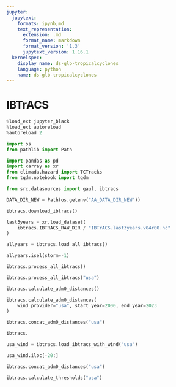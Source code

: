 ```yaml
---
jupyter:
  jupytext:
    formats: ipynb,md
    text_representation:
      extension: .md
      format_name: markdown
      format_version: '1.3'
      jupytext_version: 1.16.1
  kernelspec:
    display_name: ds-glb-tropicalcyclones
    language: python
    name: ds-glb-tropicalcyclones
---
```


# IBTrACS

```python
%load_ext jupyter_black
%load_ext autoreload
%autoreload 2
```

```python
import os
from pathlib import Path

import pandas as pd
import xarray as xr
from climada.hazard import TCTracks
from tqdm.notebook import tqdm

from src.datasources import gaul, ibtracs
```

```python
DATA_DIR_NEW = Path(os.getenv("AA_DATA_DIR_NEW"))
```

```python
ibtracs.download_ibtracs()
```

```python
last3years = xr.load_dataset(
    ibtracs.IBTRACS_RAW_DIR / "IBTrACS.last3years.v04r00.nc"
)
```

```python
allyears = ibtracs.load_all_ibtracs()
```

```python
allyears.isel(storm=-1)
```

```python
ibtracs.process_all_ibtracs()
```

```python
ibtracs.process_all_ibtracs("usa")
```

```python
ibtracs.calculate_adm0_distances()
```

```python
ibtracs.calculate_adm0_distances(
    wind_provider="usa", start_year=2000, end_year=2023
)
```

```python
ibtracs.concat_adm0_distances("usa")
```

```python
ibtracs.
```

```python
usa_wind = ibtracs.load_ibtracs_with_wind("usa")
```

```python
usa_wind.iloc[-20:]
```

```python
ibtracs.concat_adm0_distances("usa")
```

```python
ibtracs.calculate_thresholds("usa")
```

```python

```
